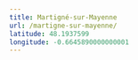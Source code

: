 ```yaml
---
title: Martigné-sur-Mayenne
url: /martigne-sur-mayenne/
latitude: 48.1937599
longitude: -0.6645890000000001
---
```


